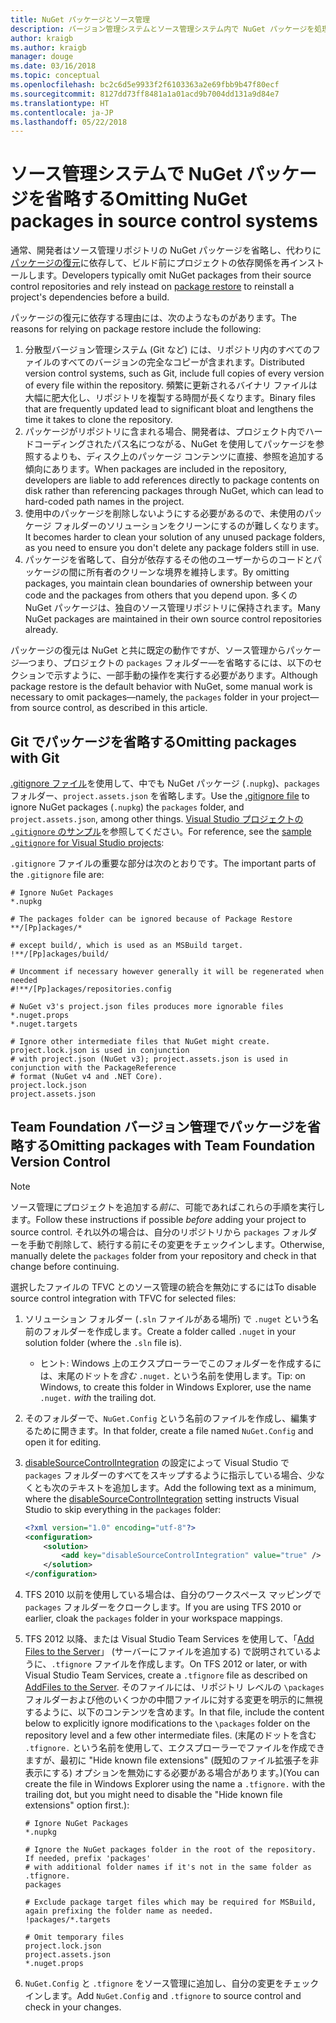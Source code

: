 ```yaml
---
title: NuGet パッケージとソース管理
description: バージョン管理システムとソース管理システム内で NuGet パッケージを処理する方法、git と TFVC でパッケージを省略する方法に関する考慮事項です。
author: kraigb
ms.author: kraigb
manager: douge
ms.date: 03/16/2018
ms.topic: conceptual
ms.openlocfilehash: bc2c6d5e9933f2f6103363a2e69fbb9b47f80ecf
ms.sourcegitcommit: 8127dd73ff8481a1a01acd9b7004dd131a9d84e7
ms.translationtype: HT
ms.contentlocale: ja-JP
ms.lasthandoff: 05/22/2018
---
```

# <a name="omitting-nuget-packages-in-source-control-systems"></a><span data-ttu-id="464f9-103">ソース管理システムで NuGet パッケージを省略する</span><span class="sxs-lookup"><span data-stu-id="464f9-103">Omitting NuGet packages in source control systems</span></span>

<span data-ttu-id="464f9-104">通常、開発者はソース管理リポジトリの NuGet パッケージを省略し、代わりに[パッケージの復元](package-restore.md)に依存して、ビルド前にプロジェクトの依存関係を再インストールします。</span><span class="sxs-lookup"><span data-stu-id="464f9-104">Developers typically omit NuGet packages from their source control repositories and rely instead on [package restore](package-restore.md) to reinstall a project's dependencies before a build.</span></span>

<span data-ttu-id="464f9-105">パッケージの復元に依存する理由には、次のようなものがあります。</span><span class="sxs-lookup"><span data-stu-id="464f9-105">The reasons for relying on package restore include the following:</span></span>

1. <span data-ttu-id="464f9-106">分散型バージョン管理システム (Git など) には、リポジトリ内のすべてのファイルのすべてのバージョンの完全なコピーが含まれます。</span><span class="sxs-lookup"><span data-stu-id="464f9-106">Distributed version control systems, such as Git, include full copies of every version of every file within the repository.</span></span> <span data-ttu-id="464f9-107">頻繁に更新されるバイナリ ファイルは大幅に肥大化し、リポジトリを複製する時間が長くなります。</span><span class="sxs-lookup"><span data-stu-id="464f9-107">Binary files that are frequently updated lead to significant bloat and lengthens the time it takes to clone the repository.</span></span>
1. <span data-ttu-id="464f9-108">パッケージがリポジトリに含まれる場合、開発者は、プロジェクト内でハードコーディングされたパス名につながる、NuGet を使用してパッケージを参照するよりも、ディスク上のパッケージ コンテンツに直接、参照を追加する傾向にあります。</span><span class="sxs-lookup"><span data-stu-id="464f9-108">When packages are included in the repository, developers are liable to add references directly to package contents on disk rather than referencing packages through NuGet, which can lead to hard-coded path names in the project.</span></span>
1. <span data-ttu-id="464f9-109">使用中のパッケージを削除しないようにする必要があるので、未使用のパッケージ フォルダーのソリューションをクリーンにするのが難しくなります。</span><span class="sxs-lookup"><span data-stu-id="464f9-109">It becomes harder to clean your solution of any unused package folders, as you need to ensure you don't delete any package folders still in use.</span></span>
1. <span data-ttu-id="464f9-110">パッケージを省略して、自分が依存するその他のユーザーからのコードとパッケージの間に所有者のクリーンな境界を維持します。</span><span class="sxs-lookup"><span data-stu-id="464f9-110">By omitting packages, you maintain clean boundaries of ownership between your code and the packages from others that you depend upon.</span></span> <span data-ttu-id="464f9-111">多くの NuGet パッケージは、独自のソース管理リポジトリに保持されます。</span><span class="sxs-lookup"><span data-stu-id="464f9-111">Many NuGet packages are maintained in their own source control repositories already.</span></span>

<span data-ttu-id="464f9-112">パッケージの復元は NuGet と共に既定の動作ですが、ソース管理からパッケージ&mdash;つまり、プロジェクトの `packages` フォルダー&mdash;を省略するには、以下のセクションで示すように、一部手動の操作を実行する必要があります。</span><span class="sxs-lookup"><span data-stu-id="464f9-112">Although package restore is the default behavior with NuGet, some manual work is necessary to omit packages&mdash;namely, the `packages` folder in your project&mdash;from source control, as described in this article.</span></span>

## <a name="omitting-packages-with-git"></a><span data-ttu-id="464f9-113">Git でパッケージを省略する</span><span class="sxs-lookup"><span data-stu-id="464f9-113">Omitting packages with Git</span></span>

<span data-ttu-id="464f9-114">[.gitignore ファイル](https://git-scm.com/docs/gitignore)を使用して、中でも NuGet パッケージ (`.nupkg`)、`packages` フォルダー、`project.assets.json` を省略します。</span><span class="sxs-lookup"><span data-stu-id="464f9-114">Use the [.gitignore file](https://git-scm.com/docs/gitignore) to ignore NuGet packages (`.nupkg`) the `packages` folder, and `project.assets.json`, among other things.</span></span> <span data-ttu-id="464f9-115">[Visual Studio プロジェクトの `.gitignore` のサンプル](https://github.com/github/gitignore/blob/master/VisualStudio.gitignore)を参照してください。</span><span class="sxs-lookup"><span data-stu-id="464f9-115">For reference, see the [sample `.gitignore` for Visual Studio projects](https://github.com/github/gitignore/blob/master/VisualStudio.gitignore):</span></span>

<span data-ttu-id="464f9-116">`.gitignore` ファイルの重要な部分は次のとおりです。</span><span class="sxs-lookup"><span data-stu-id="464f9-116">The important parts of the `.gitignore` file are:</span></span>

```gitignore
# Ignore NuGet Packages
*.nupkg

# The packages folder can be ignored because of Package Restore
**/[Pp]ackages/*

# except build/, which is used as an MSBuild target.
!**/[Pp]ackages/build/

# Uncomment if necessary however generally it will be regenerated when needed
#!**/[Pp]ackages/repositories.config

# NuGet v3's project.json files produces more ignorable files
*.nuget.props
*.nuget.targets

# Ignore other intermediate files that NuGet might create. project.lock.json is used in conjunction
# with project.json (NuGet v3); project.assets.json is used in conjunction with the PackageReference
# format (NuGet v4 and .NET Core).
project.lock.json
project.assets.json
```

## <a name="omitting-packages-with-team-foundation-version-control"></a><span data-ttu-id="464f9-117">Team Foundation バージョン管理でパッケージを省略する</span><span class="sxs-lookup"><span data-stu-id="464f9-117">Omitting packages with Team Foundation Version Control</span></span>

> [!Note]
> <span data-ttu-id="464f9-118">ソース管理にプロジェクトを追加する*前に*、可能であればこれらの手順を実行します。</span><span class="sxs-lookup"><span data-stu-id="464f9-118">Follow these instructions if possible *before* adding your project to source control.</span></span> <span data-ttu-id="464f9-119">それ以外の場合は、自分のリポジトリから `packages` フォルダーを手動で削除して、続行する前にその変更をチェックインします。</span><span class="sxs-lookup"><span data-stu-id="464f9-119">Otherwise, manually delete the `packages` folder from your repository and check in that change before continuing.</span></span>

<span data-ttu-id="464f9-120">選択したファイルの TFVC とのソース管理の統合を無効にするには</span><span class="sxs-lookup"><span data-stu-id="464f9-120">To disable source control integration with TFVC for selected files:</span></span>

1. <span data-ttu-id="464f9-121">ソリューション フォルダー (`.sln` ファイルがある場所) で `.nuget` という名前のフォルダーを作成します。</span><span class="sxs-lookup"><span data-stu-id="464f9-121">Create a folder called `.nuget` in your solution folder (where the `.sln` file is).</span></span>
    - <span data-ttu-id="464f9-122">ヒント: Windows 上のエクスプローラーでこのフォルダーを作成するには、末尾のドットを*含む* `.nuget.` という名前を使用します。</span><span class="sxs-lookup"><span data-stu-id="464f9-122">Tip: on Windows, to create this folder in Windows Explorer, use the name `.nuget.` *with* the trailing dot.</span></span>

1. <span data-ttu-id="464f9-123">そのフォルダーで、`NuGet.Config` という名前のファイルを作成し、編集するために開きます。</span><span class="sxs-lookup"><span data-stu-id="464f9-123">In that folder, create a file named `NuGet.Config` and open it for editing.</span></span>

1. <span data-ttu-id="464f9-124">[disableSourceControlIntegration](../reference/nuget-config-file.md#solution-section) の設定によって Visual Studio で `packages` フォルダーのすべてをスキップするように指示している場合、少なくとも次のテキストを追加します。</span><span class="sxs-lookup"><span data-stu-id="464f9-124">Add the following text as a minimum, where the [disableSourceControlIntegration](../reference/nuget-config-file.md#solution-section) setting instructs Visual Studio to skip everything in the `packages` folder:</span></span>

   ```xml
   <?xml version="1.0" encoding="utf-8"?>
   <configuration>
       <solution>
           <add key="disableSourceControlIntegration" value="true" />
       </solution>
   </configuration>
   ```

1. <span data-ttu-id="464f9-125">TFS 2010 以前を使用している場合は、自分のワークスペース マッピングで `packages` フォルダーをクロークします。</span><span class="sxs-lookup"><span data-stu-id="464f9-125">If you are using TFS 2010 or earlier, cloak the `packages` folder in your workspace mappings.</span></span>

1. <span data-ttu-id="464f9-126">TFS 2012 以降、または Visual Studio Team Services を使用して、「[Add Files to the Server](/vsts/tfvc/add-files-server.md?view=vsts#tfignore)」 (サーバーにファイルを追加する) で説明されているように、`.tfignore` ファイルを作成します。</span><span class="sxs-lookup"><span data-stu-id="464f9-126">On TFS 2012 or later, or with Visual Studio Team Services, create a `.tfignore` file as described on [AddFiles to the Server](/vsts/tfvc/add-files-server.md?view=vsts#tfignore).</span></span> <span data-ttu-id="464f9-127">そのファイルには、リポジトリ レベルの `\packages` フォルダーおよび他のいくつかの中間ファイルに対する変更を明示的に無視するように、以下のコンテンツを含めます。</span><span class="sxs-lookup"><span data-stu-id="464f9-127">In that file, include the content below to explicitly ignore modifications to the `\packages` folder on the repository level and a few other intermediate files.</span></span> <span data-ttu-id="464f9-128">(末尾のドットを含む `.tfignore.` という名前を使用して、エクスプローラーでファイルを作成できますが、最初に "Hide known file extensions" (既知のファイル拡張子を非表示にする) オプションを無効にする必要がある場合があります。)</span><span class="sxs-lookup"><span data-stu-id="464f9-128">(You can create the file in Windows Explorer using the name a `.tfignore.` with the trailing dot, but you might need to disable the "Hide known file extensions" option first.):</span></span>

   ```cli
   # Ignore NuGet Packages
   *.nupkg

   # Ignore the NuGet packages folder in the root of the repository. If needed, prefix 'packages'
   # with additional folder names if it's not in the same folder as .tfignore.   
   packages

   # Exclude package target files which may be required for MSBuild, again prefixing the folder name as needed.
   !packages/*.targets

   # Omit temporary files
   project.lock.json
   project.assets.json
   *.nuget.props
   ```

1. <span data-ttu-id="464f9-129">`NuGet.Config` と `.tfignore` をソース管理に追加し、自分の変更をチェックインします。</span><span class="sxs-lookup"><span data-stu-id="464f9-129">Add `NuGet.Config` and `.tfignore` to source control and check in your changes.</span></span>
